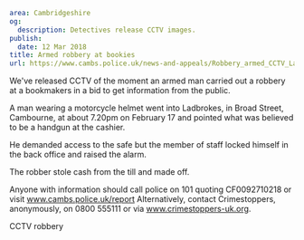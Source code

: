 ```yaml
area: Cambridgeshire
og:
  description: Detectives release CCTV images.
publish:
  date: 12 Mar 2018
title: Armed robbery at bookies
url: https://www.cambs.police.uk/news-and-appeals/Robbery_armed_CCTV_Ladbrokes
```

We've released CCTV of the moment an armed man carried out a robbery at a bookmakers in a bid to get information from the public.

A man wearing a motorcycle helmet went into Ladbrokes, in Broad Street, Cambourne, at about 7.20pm on February 17 and pointed what was believed to be a handgun at the cashier.

He demanded access to the safe but the member of staff locked himself in the back office and raised the alarm.

The robber stole cash from the till and made off.

Anyone with information should call police on 101 quoting CF0092710218 or visit www.cambs.police.uk/report Alternatively, contact Crimestoppers, anonymously, on 0800 555111 or via www.crimestoppers-uk.org.

CCTV robbery
